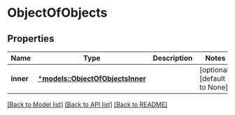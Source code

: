 # ObjectOfObjects

## Properties
Name | Type | Description | Notes
------------ | ------------- | ------------- | -------------
**inner** | [***models::ObjectOfObjectsInner**](ObjectOfObjects_inner.md) |  | [optional] [default to None]

[[Back to Model list]](../README.md#documentation-for-models) [[Back to API list]](../README.md#documentation-for-api-endpoints) [[Back to README]](../README.md)


